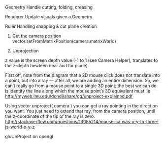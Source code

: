 Geometry
Handle cutting, folding, creasing

Renderer
Update visuals given a Geometry

Ruler
Handling snapping & cut plane creation




1. Get the camera position
vector.setFromMatrixPosition(camera.matrixWorld)

2. Unprojection

z value is the screen depth value (-1 to 1 (see Camera Helper), translates to the z-depth bewteen near and far plane)

First off, note from the diagram that a 2D mouse click does not translate into a point, but into a ray — after all, we are adding an entire dimension. So, we can’t really go from a mouse point to a single 3D point; the best we can do is identify the line along which the mouse point’s 3D equivalent must lie
http://myweb.lmu.edu/dondi/share/cg/unproject-explained.pdf

Using vector.unproject( camera ) you can get a ray pointing in the direction you want.
You just need to extend that ray, from the camera position, until the z-coordinate of the tip of the ray is zero.
http://stackoverflow.com/questions/13055214/mouse-canvas-x-y-to-three-js-world-x-y-z

gluUnProject on opengl
